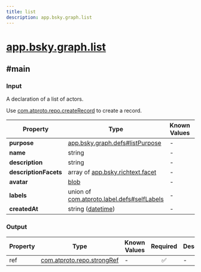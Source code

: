 ```yaml
---
title: list
description: app.bsky.graph.list
---
```


# [app.bsky.graph.list](https://github.com/myConsciousness/atproto.dart/blob/main/lexicons/app/bsky/graph/list.json)

## #main

### Input

A declaration of a list of actors.

Use [com.atproto.repo.createRecord](../../../../lexicons/com/atproto/repo/createRecord.md#main) to create a record.

| Property | Type | Known Values | Required | Description |
| --- | --- | --- | :---: | --- |
| **purpose** | [app.bsky.graph.defs#listPurpose](../../../../lexicons/app/bsky/graph/defs.md#listpurpose) | - | ✅ | - |
| **name** | string | - | ✅ | - |
| **description** | string | - | ❌ | - |
| **descriptionFacets** | array of [app.bsky.richtext.facet](../../../../lexicons/app/bsky/richtext/facet.md#main) | - | ❌ | - |
| **avatar** | [blob](https://atproto.com/specs/data-model#blob-type) | - | ❌ | - |
| **labels** | union of <br/>[com.atproto.label.defs#selfLabels](../../../../lexicons/com/atproto/label/defs.md#selflabels) | - | ❌ | - |
| **createdAt** | string ([datetime](https://atproto.com/specs/lexicon#datetime)) | - | ✅ | - |

### Output

| Property | Type | Known Values | Required | Description |
| --- | --- | --- | :---: | --- |
| ref | [com.atproto.repo.strongRef](../../../../lexicons/com/atproto/repo/strongRef.md#main) | - | ✅ | - |
